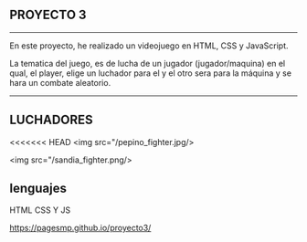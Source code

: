 ## PROYECTO 3 
---

En este proyecto, he realizado un videojuego en HTML, CSS y JavaScript.

La tematica del juego, es de lucha de un jugador (jugador/maquina) en el qual, el player,
elige un luchador para el y el otro sera para la máquina y se hara un combate aleatorio.

---

## LUCHADORES

<<<<<<< HEAD
<img src="/pepino_fighter.jpg/> 
  
<img src="/sandia_fighter.png/>

## lenguajes 


HTML CSS Y JS

  https://pagesmp.github.io/proyecto3/
